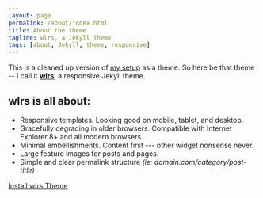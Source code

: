 ```yaml
---
layout: page
permalink: /about/index.html
title: About the theme
tagline: wlrs, a Jekyll Theme
tags: [about, Jekyll, theme, responsive]
---
```


This is a cleaned up version of [my setup](http://execat.github.io) as a theme. So here be that theme -- I call it **[wlrs](http://execat.github.io/wlrs)**, a responsive Jekyll theme.

## wlrs is all about:

* Responsive templates. Looking good on mobile, tablet, and desktop.
* Gracefully degrading in older browsers. Compatible with Internet Explorer 8+ and all modern browsers.
* Minimal embellishments. Content first --- other widget nonsense never.
* Large feature images for posts and pages.
* Simple and clear permalink structure *(ie: domain.com/category/post-title)*

<a markdown="0" href="{{ site.url }}/theme-setup" class="btn">Install wlrs Theme</a>